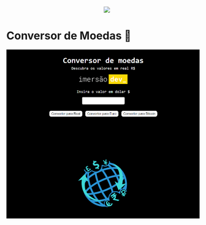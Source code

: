  
 <img align="right" width="250px" style="margin-top:-20px" src="https://github.com/dor-95/ImersaoDev/blob/main/ConversorDeTemperatura/ImersaoDev.jpg"/>
 
 # Conversor de Moedas 💱

<img src="ConversorDeMoedas.gif"/>
